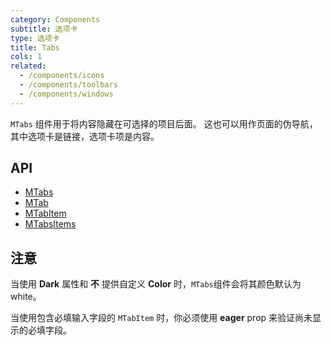 ```yaml
---
category: Components
subtitle: 选项卡
type: 选项卡
title: Tabs
cols: 1
related:
  - /components/icons
  - /components/toolbars
  - /components/windows
---
```


`MTabs` 组件用于将内容隐藏在可选择的项目后面。 这也可以用作页面的伪导航，其中选项卡是链接，选项卡项是内容。

## API

- [MTabs](/api/MTabs)
- [MTab](/api/MTab)
- [MTabItem](/api/MTabItem)
- [MTabsItems](/api/MTabsItems)

## 注意

<!--alert:warning-->
当使用 **Dark** 属性和 **不** 提供自定义 **Color** 时，`MTabs`组件会将其颜色默认为 white。
<!--alert:warning-->

<!--alert:warning-->
当使用包含必填输入字段的 `MTabItem` 时，你必须使用 **eager** prop 来验证尚未显示的必填字段。
<!--alert:warning-->
